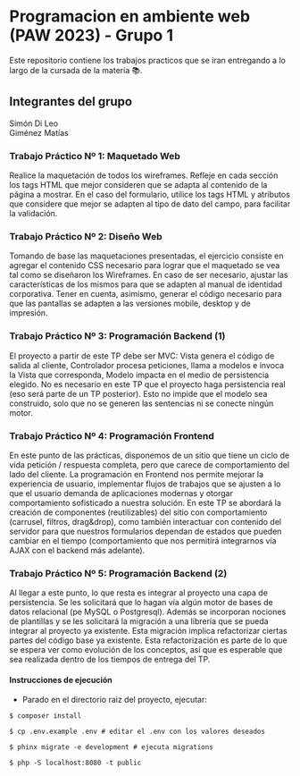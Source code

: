 # Programacion en ambiente web (PAW 2023) - Grupo 1

Este repositorio contiene los trabajos practicos que se iran entregando a lo largo de la cursada de la materia 📚.

## Integrantes del grupo <br>

Simón Di Leo <br>
Giménez Matías <br>

### Trabajo Práctico Nº 1: Maquetado Web

Realice la maquetación de todos los wireframes. Refleje en cada sección los tags HTML que mejor consideren que se adapta al contenido de la página a mostrar. En el caso del formulario, utilice los tags HTML y atributos que considere que mejor se adapten al tipo de dato del campo, para facilitar la validación.

### Trabajo Práctico Nº 2: Diseño Web

Tomando de base las maquetaciones presentadas, el ejercicio consiste en agregar el contenido CSS necesario para lograr que el maquetado se vea tal como se diseñaron los Wireframes. En caso de ser necesario, ajustar las características de los mismos para que se adapten al manual de identidad corporativa.
Tener en cuenta, asimismo, generar el código necesario para que las pantallas se adapten a las versiones mobile, desktop y de impresión.

### Trabajo Práctico Nº 3: Programación Backend (1)

El proyecto a partir de este TP debe ser MVC: Vista genera el código de salida al cliente, Controlador procesa peticiones, llama a modelos e invoca la Vista que corresponda, Modelo impacta en el medio de persistencia elegido. No es necesario en este TP que el proyecto haga persistencia real (eso será parte de un TP posterior). Esto no impide que el modelo sea construido, solo que no se generen las sentencias ni se conecte ningún motor.

### Trabajo Práctico Nº 4: Programación Frontend

En este punto de las prácticas, disponemos de un sitio que tiene un ciclo de vida petición / respuesta completa, pero que carece de comportamiento del lado del cliente. La programación en Frontend nos permite mejorar la experiencia de usuario, implementar flujos de trabajos que se ajusten a lo que el usuario demanda de aplicaciones modernas y otorgar comportamiento sofisticado a nuestra solución.
En este TP se abordará la creación de componentes (reutilizables) del sitio con comportamiento (carrusel, filtros, drag&drop), como también interactuar con contenido del servidor para que nuestros formularios dependan de estados que pueden cambiar en el tiempo (comportamiento que nos permitirá integrarnos vía AJAX con el backend más adelante).

### Trabajo Práctico Nº 5: Programación Backend (2)

Al llegar a este punto, lo que resta es integrar al proyecto una capa de persistencia. Se les solicitará que lo hagan vía algún motor de bases de datos relacional (pe MySQL o Postgresql). 
Además se incorporan nociones de plantillas y se les solicitará la migración a una librería que se pueda integrar al proyecto ya existente. Esta migración implica refactorizar ciertas partes del código base ya existente. Esta refactorización es parte de lo que se espera ver como evolución de los conceptos, así que es esperable que sea realizada dentro de los tiempos de entrega del TP.


#### Instrucciones de ejecución

-   Parado en el directorio raiz del proyecto, ejecutar:

```
$ composer install

$ cp .env.example .env # editar el .env con los valores deseados

$ phinx migrate -e development # ejecuta migrations

$ php -S localhost:8080 -t public
```


